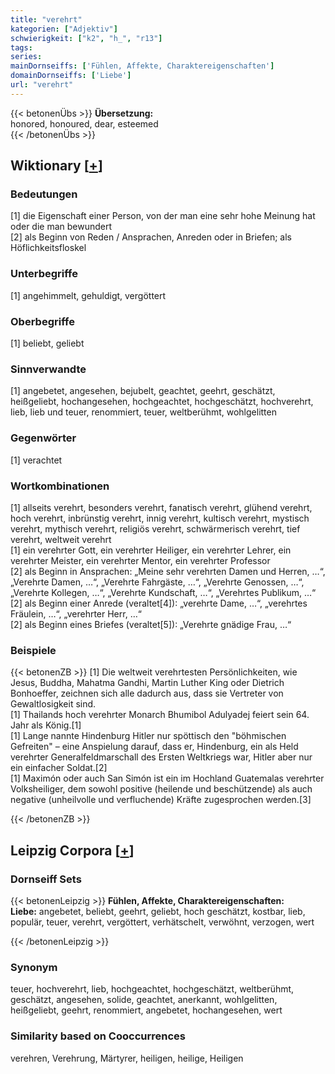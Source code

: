 ```yaml
---
title: "verehrt"
kategorien: ["Adjektiv"]
schwierigkeit: ["k2", "h_", "r13"]
tags:
series:
mainDornseiffs: ['Fühlen, Affekte, Charaktereigenschaften']
domainDornseiffs: ['Liebe']
url: "verehrt"
---
```


{{< betonenÜbs >}}
**Übersetzung:**  
honored, honoured, dear, esteemed  
{{< /betonenÜbs >}}

## Wiktionary [[+](https://de.wiktionary.org/wiki/verehrt)]

### Bedeutungen
[1] die Eigenschaft einer Person, von der man eine sehr hohe Meinung hat oder die man bewundert  
[2] als Beginn von Reden / Ansprachen, Anreden oder in Briefen; als Höflichkeitsfloskel  

### Unterbegriffe
[1] angehimmelt, gehuldigt, vergöttert  

### Oberbegriffe
[1] beliebt, geliebt  

### Sinnverwandte
[1] angebetet, angesehen, bejubelt, geachtet, geehrt, geschätzt, heißgeliebt, hochangesehen, hochgeachtet, hochgeschätzt, hochverehrt, lieb, lieb und teuer, renommiert, teuer, weltberühmt, wohlgelitten  

### Gegenwörter
[1] verachtet  

### Wortkombinationen
[1] allseits verehrt, besonders verehrt, fanatisch verehrt, glühend verehrt, hoch verehrt, inbrünstig verehrt, innig verehrt, kultisch verehrt, mystisch verehrt, mythisch verehrt, religiös verehrt, schwärmerisch verehrt, tief verehrt, weltweit verehrt  
[1] ein verehrter Gott, ein verehrter Heiliger, ein verehrter Lehrer, ein verehrter Meister, ein verehrter Mentor, ein verehrter Professor  
[2] als Beginn in Ansprachen: „Meine sehr verehrten Damen und Herren, …“, „Verehrte Damen, …“, „Verehrte Fahrgäste, …“, „Verehrte Genossen, …“, „Verehrte Kollegen, …“,     „Verehrte Kundschaft, …“, „Verehrtes Publikum, …“  
[2] als Beginn einer Anrede (veraltet[4]): „verehrte Dame, …“, „verehrtes Fräulein, …“, „verehrter Herr, …“  
[2] als Beginn eines Briefes (veraltet[5]): „Verehrte gnädige Frau, …“  

### Beispiele
{{< betonenZB >}}
[1] Die weltweit verehrtesten Persönlichkeiten, wie Jesus, Buddha, Mahatma Gandhi, Martin Luther King oder Dietrich Bonhoeffer, zeichnen sich alle dadurch aus, dass sie Vertreter von Gewaltlosigkeit sind.  
[1] Thailands hoch verehrter Monarch Bhumibol Adulyadej feiert sein 64. Jahr als König.[1]  
[1] Lange nannte Hindenburg Hitler nur spöttisch den "böhmischen Gefreiten" – eine Anspielung darauf, dass er, Hindenburg, ein als Held verehrter Generalfeldmarschall des Ersten Weltkriegs war, Hitler aber nur ein einfacher Soldat.[2]  
[1] Maximón oder auch San Simón ist ein im Hochland Guatemalas verehrter Volksheiliger, dem sowohl positive (heilende und beschützende) als auch negative (unheilvolle und verfluchende) Kräfte zugesprochen werden.[3]  

{{< /betonenZB >}}

## Leipzig Corpora [[+](https://corpora.uni-leipzig.de/en/res?word=verehrt&corpusId=deu_newscrawl-public_2018)]

### Dornseiff Sets
{{< betonenLeipzig >}}
**Fühlen, Affekte, Charaktereigenschaften:**  
**Liebe:** angebetet, beliebt, geehrt, geliebt, hoch geschätzt, kostbar, lieb, populär, teuer, verehrt, vergöttert, verhätschelt, verwöhnt, verzogen, wert  

{{< /betonenLeipzig >}}

### Synonym
teuer, hochverehrt, lieb, hochgeachtet, hochgeschätzt, weltberühmt, geschätzt, angesehen, solide, geachtet, anerkannt, wohlgelitten, heißgeliebt, geehrt, renommiert, angebetet, hochangesehen, wert


### Similarity based on Cooccurrences
verehren, Verehrung, Märtyrer, heiligen, heilige, Heiligen

